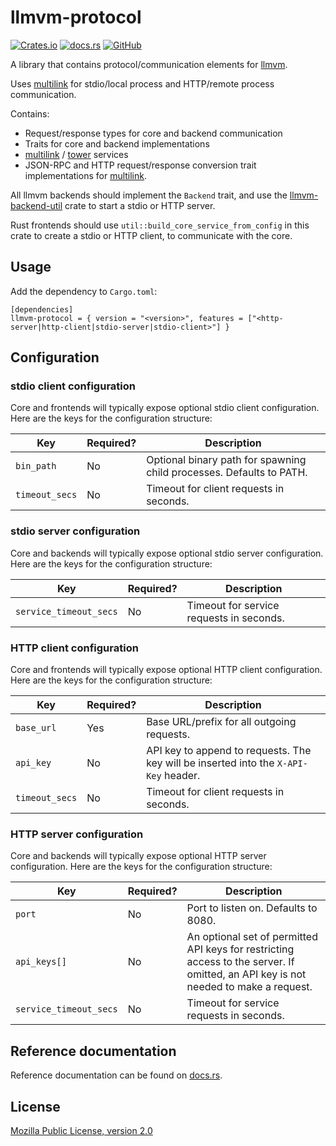 # llmvm-protocol

[![Crates.io](https://img.shields.io/crates/v/llmvm-protocol?style=for-the-badge)](https://crates.io/crates/llmvm-protocol)
[![docs.rs](https://img.shields.io/docsrs/llmvm-protocol?style=for-the-badge)](https://docs.rs/llmvm-protocol)
[![GitHub](https://img.shields.io/github/license/djandries/llmvm?style=for-the-badge)](https://github.com/DJAndries/llmvm/blob/master/LICENSE)

A library that contains protocol/communication elements for [llmvm](https://github.com/djandries/llmvm).

Uses [multilink](https://github.com/djandries/multilink) for stdio/local process and HTTP/remote process communication.

Contains:

- Request/response types for core and backend communication
- Traits for core and backend implementations
- [multilink](https://github.com/djandries/multilink) / [tower](https://github.com/tower-rs/tower) services
- JSON-RPC and HTTP request/response conversion trait implementations for [multilink](https://github.com/djandries/multilink).

All llmvm backends should implement the `Backend` trait, and use the [llmvm-backend-util](https://github.com/djandries/llmvm/tree/master/backends/util) crate to start a stdio or HTTP server.

Rust frontends should use `util::build_core_service_from_config` in this crate to create a stdio or HTTP client, to communicate with the core.

## Usage

Add the dependency to `Cargo.toml`:

```
[dependencies]
llmvm-protocol = { version = "<version>", features = ["<http-server|http-client|stdio-server|stdio-client>"] }
```

## Configuration

### stdio client configuration

Core and frontends will typically expose optional stdio client configuration. Here are the keys for the configuration structure:

|Key|Required?|Description|
|--|--|--|
|`bin_path`|No|Optional binary path for spawning child processes. Defaults to PATH.|
|`timeout_secs`|No|Timeout for client requests in seconds.|

### stdio server configuration

Core and backends will typically expose optional stdio server configuration. Here are the keys for the configuration structure:

|Key|Required?|Description|
|--|--|--|
|`service_timeout_secs`|No|Timeout for service requests in seconds.|

### HTTP client configuration

Core and frontends will typically expose optional HTTP client configuration. Here are the keys for the configuration structure:

|Key|Required?|Description|
|--|--|--|
|`base_url`|Yes|Base URL/prefix for all outgoing requests.|
|`api_key`|No|API key to append to requests. The key will be inserted into the `X-API-Key` header.|
|`timeout_secs`|No|Timeout for client requests in seconds.|

### HTTP server configuration

Core and backends will typically expose optional HTTP server configuration. Here are the keys for the configuration structure:

|Key|Required?|Description|
|--|--|--|
|`port`|No|Port to listen on. Defaults to 8080.|
|`api_keys[]`|No|An optional set of permitted API keys for restricting access to the server. If omitted, an API key is not needed to make a request.|
|`service_timeout_secs`|No|Timeout for service requests in seconds.|

## Reference documentation

Reference documentation can be found on [docs.rs](https://docs.rs/llmvm-protocol).

## License

[Mozilla Public License, version 2.0](https://spdx.org/licenses/MPL-2.0.html)